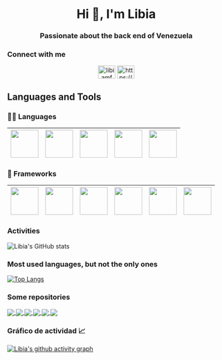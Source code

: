 <!DOCTYPE html>
<html>

<head>
    
   
 </head>
<body>
 <h1 align="center">Hi 👋, I'm Libia</h1>
<h3 align="center">Passionate about the back end of Venezuela</h3>

<h3 align="left">Connect with me</h3>
    
<p align="center">
<a href="https://twitter.com/libiamfm" target="blank"><img align="center" src="https://raw.githubusercontent.com/rahuldkjain/github-profile-readme-generator/master/src/images/icons/Social/twitter.svg" alt="libiamfm" height="30" width="40" /></a>
<a href="https://linkedin.com/in/https://www.linkedin.com/in/libia-m-freites-m/" target="blank"><img align="center" src="https://raw.githubusercontent.com/rahuldkjain/github-profile-readme-generator/master/src/images/icons/Social/linked-in-alt.svg" alt="https://www.linkedin.com/in/libia-m-freites-m/" height="30" width="40" /></a>
</p>

<h2 align="left">Languages and Tools</h2>
      
 
    
<h3 align="left">👩‍💻 Languages</h3>

    
| <img height="64" width="64" src="https://cdn.icon-icons.com/icons2/2415/PNG/128/java_original_wordmark_logo_icon_146459.png" /> |   <img height="64" width="64" src="https://cdn.icon-icons.com/icons2/112/PNG/128/python_18894.png" /> | <img height="64" width="64" src="https://cdn.icon-icons.com/icons2/2108/PNG/128/javascript_icon_130900.png" />  |  <img height="64" width="64" src="https://cdn.icon-icons.com/icons2/2107/PNG/128/file_type_html_icon_130541.png" /> | <img height="64" width="64" src="https://cdn.icon-icons.com/icons2/2107/PNG/128/file_type_css_icon_130661.png" /> |
| ------------- | ------------- |  ------------- |  -----------------|  -----------------|
    
<h3 align="left">🚀 Frameworks </h3>            
   
|  <img height="64" width="64" src="https://img.icons8.com/color/48/000000/spring-logo.png"/> | <img height="64" width="64" src="https://cdn.icon-icons.com/icons2/2699/PNG/128/hibernate_logo_icon_169034.png" />  |<img height="64" width="64" src="https://cdn.icon-icons.com/icons2/2107/PNG/128/file_type_maven_icon_130397.png" />   |  <img height="64" width="64" src="https://cdn.icon-icons.com/icons2/2107/PNG/128/file_type_angular_icon_130754.png" />  | <img height="64" width="64" src="https://cdn.icon-icons.com/icons2/2415/PNG/128/django_plain_logo_icon_146558.png" />  | <img height="64" width="64" src="https://cdn.icon-icons.com/icons2/512/PNG/128/prog-flask_icon-icons.com_50797.png" />  |
| ------------- | ------------- |  ------------- |  ------------- | ---------------- | ---------------- |

  
    
<!--| Java | Web | Python | PHP |
| ------------- | ------------- | ------------- | ------------- |
| Spring  | Javascript  | Django |
| Hibernate  | Html  |    
| JPA       | Css  |-->
    
<!--   [![Libia's GitHub stats](https://github-readme-stats.vercel.app/api?username=margaritasing)](https://github-readme-stats-ten-blush.vercel.app)-->

 <h3 align="left">Activities</h3>    
 
  ![Libia's GitHub stats](https://github-readme-stats-ten-blush.vercel.app/api?username=margaritasing&show_icons=true&theme=dracula)
    
   <h3 align="left">Most used languages, but not the only ones</h3>  
   
    
  
  [![Top Langs](https://github-readme-stats-ten-blush.vercel.app/api/top-langs/?username=margaritasing&layout=langs_count=9&theme=dracula)](https://github-readme-stats-ten-blush.vercel.app)
    

    
 <h3 align="left">Some repositories</h3>    
    
 <a href="https://github.com/margaritasing/Challenger_Disney">
      <img align="center" src="https://github-readme-stats-ten-blush.vercel.app/api/pin/?username=margaritasing&repo=Challenger_Disney&theme=dracula" />
</a>
<a href="https://github.com/margaritasing/CRUDSpringBD">
      <img align="center" src="https://github-readme-stats.vercel.app/api/pin/?username=margaritasing&repo=CRUDSpringBD&theme=dracula" />
</a>
<a href="https://github.com/margaritasing/AplicacionAerolineaDjango">
      <img align="center" src="https://github-readme-stats-ten-blush.vercel.app/api/pin/?username=margaritasing&repo=AplicacionAerolineaDjango&theme=dracula" />
</a>
    <a href="https://github.com/margaritasing/Python-con-React">
      <img align="center" src="https://github-readme-stats.vercel.app/api/pin/?username=margaritasing&repo=Python-con-React&theme=dracula" />
</a>
<a href="https://github.com/margaritasing/ApiProductoRoles">
      <img align="center" src="https://github-readme-stats-ten-blush.vercel.app/api/pin/?username=margaritasing&repo=ApiProductoRoles&theme=dracula" />
</a>
 <a href="https://github.com/margaritasing/GaleriaDePeliculasOMDB">
      <img align="center" src="https://github-readme-stats.vercel.app/api/pin/?username=margaritasing&repo=GaleriaDePeliculasOMDB&theme=dracula" />
</a>
    
  
 



 <h3 align="left">Gráfico de actividad 📈</h3>    

 
    
    
[![Libia's github activity graph]( https://graficoactividad.herokuapp.com/graph?username=margaritasing&theme=dracula)](https://github.com/margaritasing/github-readme-activity-graph)
    
    
    
    
    



</body>

</html>





